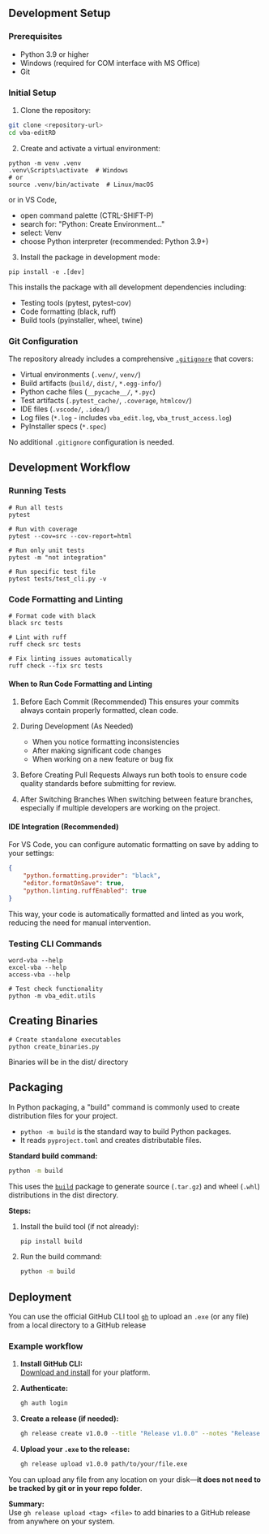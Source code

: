 ## Development Setup

### Prerequisites
- Python 3.9 or higher
- Windows (required for COM interface with MS Office)
- Git

### Initial Setup
1. Clone the repository:
```bash
git clone <repository-url>
cd vba-editRD
```

2. Create and activate a virtual environment:
```shell
python -m venv .venv
.venv\Scripts\activate  # Windows
# or
source .venv/bin/activate  # Linux/macOS
```

or in VS Code, 
- open command palette (CTRL-SHIFT-P)
- search for: "Python: Create Environment..."
- select: Venv
- choose Python interpreter (recommended: Python 3.9+)


3. Install the package in development mode:
```shell
pip install -e .[dev]
```

This installs the package with all development dependencies including:
- Testing tools (pytest, pytest-cov)
- Code formatting (black, ruff)
- Build tools (pyinstaller, wheel, twine)

### Git Configuration

The repository already includes a comprehensive [`.gitignore`](.gitignore) that covers:
- Virtual environments (`.venv/`, `venv/`)
- Build artifacts (`build/`, `dist/`, `*.egg-info/`)
- Python cache files (`__pycache__/`, `*.pyc`)
- Test artifacts (`.pytest_cache/`, `.coverage`, `htmlcov/`)
- IDE files (`.vscode/`, `.idea/`)
- Log files (`*.log` - includes `vba_edit.log`, `vba_trust_access.log`)
- PyInstaller specs (`*.spec`)

No additional `.gitignore` configuration is needed.

## Development Workflow
### Running Tests
```shell
# Run all tests
pytest

# Run with coverage
pytest --cov=src --cov-report=html

# Run only unit tests
pytest -m "not integration"

# Run specific test file
pytest tests/test_cli.py -v
```

### Code Formatting and Linting
```shell
# Format code with black
black src tests

# Lint with ruff
ruff check src tests

# Fix linting issues automatically
ruff check --fix src tests
```
#### When to Run Code Formatting and Linting
1. Before Each Commit (Recommended)
This ensures your commits always contain properly formatted, clean code.

2. During Development (As Needed)
    - When you notice formatting inconsistencies
    - After making significant code changes
    - When working on a new feature or bug fix

3. Before Creating Pull Requests
Always run both tools to ensure code quality standards before submitting for review.

4. After Switching Branches
When switching between feature branches, especially if multiple developers are working on the project.

#### IDE Integration (Recommended)
For VS Code, you can configure automatic formatting on save by adding to your settings:
```json
{
    "python.formatting.provider": "black",
    "editor.formatOnSave": true,
    "python.linting.ruffEnabled": true
}
```

This way, your code is automatically formatted and linted as you work, reducing the need for manual intervention.


### Testing CLI Commands
```shell
word-vba --help
excel-vba --help
access-vba --help

# Test check functionality
python -m vba_edit.utils
```

## Creating Binaries
```shell
# Create standalone executables
python create_binaries.py
```

Binaries will be in the dist/ directory

## Packaging
In Python packaging, a "build" command is commonly used to create distribution files for your project.
- `python -m build` is the standard way to build Python packages.
- It reads `pyproject.toml` and creates distributable files.

**Standard build command:**
```sh
python -m build
```
This uses the [`build`](https://pypi.org/project/build/) package to generate source (`.tar.gz`) and wheel (`.whl`) distributions in the dist directory.

**Steps:**
1. Install the build tool (if not already):
   ```sh
   pip install build
   ```
2. Run the build command:
   ```sh
   python -m build
   ```

## Deployment

You can use the official GitHub CLI tool [`gh`](https://cli.github.com/) to upload an `.exe` (or any file) from a local directory to a GitHub release

### Example workflow

1. **Install GitHub CLI:**  
   [Download and install](https://cli.github.com/) for your platform.

2. **Authenticate:**  
   ```sh
   gh auth login
   ```

3. **Create a release (if needed):**  
   ```sh
   gh release create v1.0.0 --title "Release v1.0.0" --notes "Release notes here"
   ```

4. **Upload your `.exe` to the release:**  
   ```sh
   gh release upload v1.0.0 path/to/your/file.exe
   ```

You can upload any file from any location on your disk—**it does not need to be tracked by git or in your repo folder**.

**Summary:**  
Use `gh release upload <tag> <file>` to add binaries to a GitHub release from anywhere on your system.